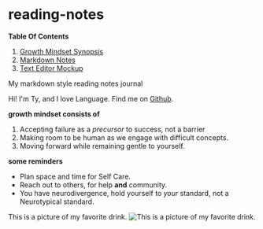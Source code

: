 # reading-notes

**Table Of Contents** 
1. [Growth Mindset Synopsis](https://github.com/Ty-Ap/reading-notes.git)
2. [Markdown Notes](https://github.com/Ty-Ap/reading-notes/blob/main/markdownNotes.md)
3. [Text Editor Mockup](https://github.com/Ty-Ap/reading-notes/blob/main/textEditorReadingNotes.md)

 My markdown style reading notes journal 
 
 Hi! I'm Ty, and I love Language. Find me on [Github](https://github.com/Ty-Ap/Ty-Ap).

**growth mindset consists of**

1. Accepting failure as a *precursor* to success, not a barrier
2. Making room to be human as we engage with difficult concepts.
3. Moving forward while remaining gentle to yourself.

**some reminders**

- Plan space and time for Self Care.
- Reach out to others, for help **and** community. 
- You have neurodivergence, hold yourself to *your* standard, not a Neurotypical standard.

This is a picture of my favorite drink.
![This is a picture of my favorite drink.](https://offloadmedia.feverup.com/secretldn.com/wp-content/uploads/2017/12/06034415/tower-of-london-fog-1024x681.jpeg) 
